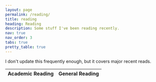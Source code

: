 ```yaml
---
layout: page
permalink: /reading/
title: reading
heading: Reading
description: Some stuff I've been reading recently.
nav: true
nav_order: 3
tabs: true
pretty_table: true
---
```

I don't update this frequently enough, but it covers major recent reads. 

<table id="table" data-toggle="table" data-url="{{ '../assets/json/table_data.json' | relative_url }}">
  <thead>
    <tr>
      <th data-field="ar">Academic Reading</th>
      <th data-field="gr">General Reading</th>
    </tr>
  </thead>
</table>